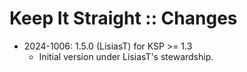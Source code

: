 # Keep It Straight :: Changes

* 2024-1006: 1.5.0 (LisiasT) for KSP >= 1.3
	+ Initial version under LisiasT's stewardship.
